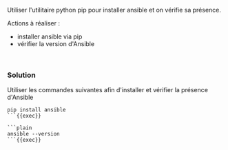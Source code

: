 Utiliser l'utilitaire python pip pour installer ansible et on vérifie sa présence.

Actions à réaliser :
- installer ansible via pip
- vérifier la version d'Ansible

<br>

### Solution
Utiliser les commandes suivantes afin d'installer et vérifier la présence d'Ansible

```plain
pip install ansible
```{{exec}}

```plain
ansible --version
```{{exec}}
